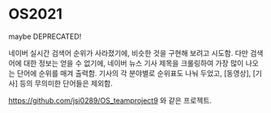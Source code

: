 # OS2021
maybe DEPRECATED!

네이버 실시간 검색어 순위가 사라졌기에, 비슷한 것을 구현해 보려고 시도함.
다만 검색어에 대한 정보는 얻을 수 없기에, 네이버 뉴스 기사 제목을 크롤링하여 가장 많이 나오는 단어에 순위를 매겨 출력함.
기사의 각 분야별로 순위표도 나눠 두었고, [동영상], [기사] 등의 무의미한 단어들은 제외함.

https://github.com/jsi0289/OS_teamproject9 와 같은 프로젝트.
